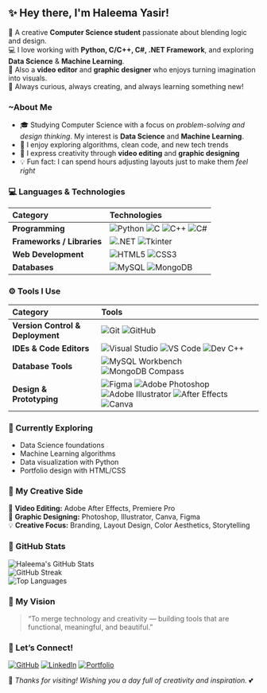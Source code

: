 ## ✨ Hey there, I'm Haleema Yasir!

🌷 A creative **Computer Science student** passionate about blending logic and design.  
💻 I love working with **Python, C/C++, C#, .NET Framework**, and exploring **Data Science** & **Machine Learning**.  
🎨 Also a **video editor** and **graphic designer** who enjoys turning imagination into visuals.  
🌸 Always curious, always creating, and always learning something new!

### ~About Me

- 🎓 Studying Computer Science with a focus on *problem-solving and design thinking*. My interest is **Data Science** and **Machine Learning**. 
- 🧠 I enjoy exploring algorithms, clean code, and new tech trends  
- 🎨 I express creativity through **video editing** and **graphic designing**  
- 💡 Fun fact: I can spend hours adjusting layouts just to make them *feel right*  

### 💻 Languages & Technologies

| Category | Technologies |
|:----------|:--------------|
| **Programming** | ![Python](https://img.shields.io/badge/Python-bb9cd3?style=for-the-badge&logo=python&logoColor=white) ![C](https://img.shields.io/badge/C-9a84c3?style=for-the-badge&logo=c&logoColor=white) ![C++](https://img.shields.io/badge/C++-a78cd9?style=for-the-badge&logo=c%2B%2B&logoColor=white) ![C#](https://img.shields.io/badge/C%23-9579c6?style=for-the-badge&logo=csharp&logoColor=white) |
| **Frameworks / Libraries** | ![.NET](https://img.shields.io/badge/.NET-8e78c4?style=for-the-badge&logo=dotnet&logoColor=white) ![Tkinter](https://img.shields.io/badge/Tkinter-b6a0d4?style=for-the-badge&logo=python&logoColor=white) |
| **Web Development** | ![HTML5](https://img.shields.io/badge/HTML5-cdb8e5?style=for-the-badge&logo=html5&logoColor=white) ![CSS3](https://img.shields.io/badge/CSS3-b197d6?style=for-the-badge&logo=css3&logoColor=white) |
| **Databases** | ![MySQL](https://img.shields.io/badge/MySQL-a78cd9?style=for-the-badge&logo=mysql&logoColor=white) ![MongoDB](https://img.shields.io/badge/MongoDB-b197d6?style=for-the-badge&logo=mongodb&logoColor=white) |

### ⚙️ Tools I Use

| Category | Tools |
|:----------|:-------|
| **Version Control & Deployment** | ![Git](https://img.shields.io/badge/Git-8e78c4?style=for-the-badge&logo=git&logoColor=white) ![GitHub](https://img.shields.io/badge/GitHub-a78cd9?style=for-the-badge&logo=github&logoColor=white) |
| **IDEs & Code Editors** | ![Visual Studio](https://img.shields.io/badge/Visual%20Studio-bb9cd3?style=for-the-badge&logo=visual-studio&logoColor=white) ![VS Code](https://img.shields.io/badge/VS%20Code-b197d6?style=for-the-badge&logo=visual-studio-code&logoColor=white) ![Dev C++](https://img.shields.io/badge/Dev%20C++-9a84c3?style=for-the-badge&logo=dev.to&logoColor=white) |
| **Database Tools** | ![MySQL Workbench](https://img.shields.io/badge/MySQL%20Workbench-a78cd9?style=for-the-badge&logo=mysql&logoColor=white) ![MongoDB Compass](https://img.shields.io/badge/MongoDB%20Compass-b197d6?style=for-the-badge&logo=mongodb&logoColor=white) |
| **Design & Prototyping** | ![Figma](https://img.shields.io/badge/Figma-bb9cd3?style=for-the-badge&logo=figma&logoColor=white) ![Adobe Photoshop](https://img.shields.io/badge/Photoshop-a78cd9?style=for-the-badge&logo=adobephotoshop&logoColor=white) ![Adobe Illustrator](https://img.shields.io/badge/Illustrator-b197d6?style=for-the-badge&logo=adobeillustrator&logoColor=white) ![After Effects](https://img.shields.io/badge/After%20Effects-9a84c3?style=for-the-badge&logo=adobeaftereffects&logoColor=white) ![Canva](https://img.shields.io/badge/Canva-b6a0d4?style=for-the-badge&logo=canva&logoColor=white) |

### 🌱 Currently Exploring

- Data Science foundations  
- Machine Learning algorithms  
- Data visualization with Python  
- Portfolio design with HTML/CSS  

### 🎨 My Creative Side

🎥 **Video Editing:** Adobe After Effects, Premiere Pro  
🎨 **Graphic Designing:** Photoshop, Illustrator, Canva, Figma  
💡 **Creative Focus:** Branding, Layout Design, Color Aesthetics, Storytelling  

### 💫 GitHub Stats

![Haleema's GitHub Stats](https://github-readme-stats.vercel.app/api?username=haleemayasir&show_icons=true&theme=tokyonight&title_color=bb9cd3&icon_color=bb9cd3&text_color=d6c6ec&bg_color=1a1a1a)  
![GitHub Streak](https://streak-stats.demolab.com?user=haleemayasir&theme=tokyonight&border_radius=5&ring=bb9cd3&fire=bb9cd3&currStreakLabel=d6c6ec)  
![Top Languages](https://github-readme-stats.vercel.app/api/top-langs/?username=haleemayasir&layout=compact&theme=tokyonight&title_color=bb9cd3&text_color=d6c6ec&bg_color=1a1a1a)

### 💫 My Vision

> “To merge technology and creativity — building tools that are functional, meaningful, and beautiful.”

### 🌷 Let’s Connect!

[![GitHub](https://img.shields.io/badge/GitHub-8e78c4?style=for-the-badge&logo=github&logoColor=white)](https://github.com/haleemayasir)  [![LinkedIn](https://img.shields.io/badge/LinkedIn-b197d6?style=for-the-badge&logo=linkedin&logoColor=white)](https://www.linkedin.com/in/haleema-yasir)  [![Portfolio](https://img.shields.io/badge/Portfolio-a78cd9?style=for-the-badge&logo=firefox&logoColor=white)](https://www.behance.net/haleemayasir_)


🌸 *Thanks for visiting! Wishing you a day full of creativity and inspiration.* 💕

